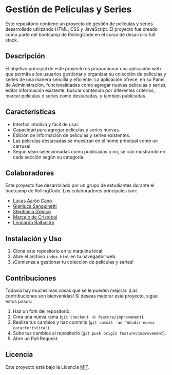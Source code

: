 # Gestión de Películas y Series

Este repositorio contiene un proyecto de gestión de películas y series desarrollado utilizando HTML, CSS y JavaScript. El proyecto fue creado como parte del bootcamp de RollingCode en el curso de desarrollo full stack.

## Descripción

El objetivo principal de este proyecto es proporcionar una aplicación web que permita a los usuarios gestionar y organizar su colección de películas y series de una manera sencilla y eficiente. La aplicación ofrece, en su Panel de Administración, funcionalidades como agregar nuevas películas o series, editar información existente, buscar contenido por diferentes criterios, marcar películas o series como destacadas, y también publicadas.

## Características

- Interfaz intuitiva y fácil de usar.
- Capacidad para agregar películas y series nuevas.
- Edición de información de películas y series existentes.
- Las películas destacadas se muestran en el home principal como un carrusel
- Según sean seleccionadas como publicadas o no, se irán mostrando en cada sección según su categoría.

## Colaboradores

Este proyecto fue desarrollado por un grupo de estudiantes durante el bootcamp de RollingCode. Los colaboradores principales son:

- [Lucas Aarón Cano](https://github.com/lucascano-dev)
- [Gianluca Sanguinetti](https://github.com/GianlucaR34)
- [Stephania Grecco](https://github.com/GianlucaR34)
- [Marcelo de Cristobal](https://github.com/MarcedeCris)
- [Leonardo Balbastro](https://github.com/leobalbastro)

## Instalación y Uso

1. Clona este repositorio en tu máquina local.
2. Abre el archivo `index.html` en tu navegador web.
3. ¡Comienza a gestionar tu colección de películas y series!

## Contribuciones

Todavía hay muchísimas cosas que se le pueden mejorar.
¡Las contribuciones son bienvenidas! Si deseas mejorar este proyecto, sigue estos pasos:

1. Haz un fork del repositorio.
2. Crea una nueva rama (`git checkout -b feature/improvement`).
3. Realiza tus cambios y haz commits (`git commit -am 'Añadir nueva característica'`).
4. Sube tus cambios al repositorio (`git push origin feature/improvement`).
5. Abre un Pull Request.

## Licencia

Este proyecto está bajo la Licencia [MIT](https://opensource.org/licenses/MIT).
